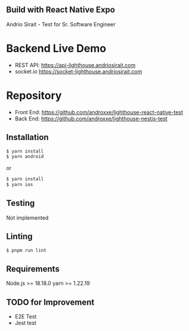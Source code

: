 ## Build with React Native Expo

Andrio Sirait - Test for Sr. Software Engineer

# Backend Live Demo

- REST API: https://api-lighthouse.andriosirait.com
- socket.io https://socket-lighthouse.andriosirait.com

# Repository

- Front End: https://github.com/androxxe/lighthouse-react-native-test
- Back End: https://github.com/androxxe/lighthouse-nestjs-test

## Installation

```bash
$ yarn install
$ yarn android 
```

or
```bash
$ yarn install
$ yarn ios
```

## Testing
Not implemented

## Linting

```bash
$ pnpm run lint
```

## Requirements

Node.js >= 18.18.0
yarn >= 1.22.19


## TODO for Improvement

- E2E Test
- Jest test
